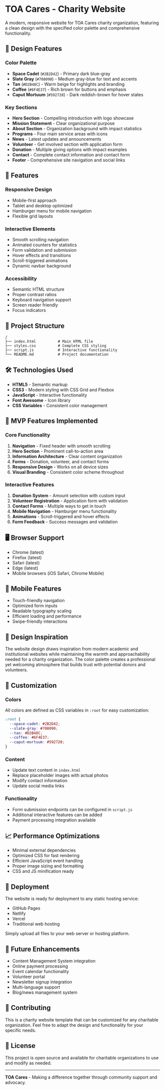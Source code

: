 # TOA Cares - Charity Website

A modern, responsive website for TOA Cares charity organization, featuring a clean design with the specified color palette and comprehensive functionality.

## 🎨 Design Features

### Color Palette
- **Space Cadet** (`#2B2D42`) - Primary dark blue-gray
- **Slate Gray** (`#708090`) - Medium gray-blue for text and accents
- **Tan** (`#D2B48C`) - Warm beige for highlights and branding
- **Coffee** (`#6F4E37`) - Rich brown for buttons and emphasis
- **Caput Mortuum** (`#592720`) - Dark reddish-brown for hover states

### Key Sections
- **Hero Section** - Compelling introduction with logo showcase
- **Mission Statement** - Clear organizational purpose
- **About Section** - Organization background with impact statistics
- **Programs** - Four main service areas with icons
- **News** - Latest updates and announcements
- **Volunteer** - Get involved section with application form
- **Donation** - Multiple giving options with impact examples
- **Contact** - Complete contact information and contact form
- **Footer** - Comprehensive site navigation and social links

## 🚀 Features

### Responsive Design
- Mobile-first approach
- Tablet and desktop optimized
- Hamburger menu for mobile navigation
- Flexible grid layouts

### Interactive Elements
- Smooth scrolling navigation
- Animated counters for statistics
- Form validation and submission
- Hover effects and transitions
- Scroll-triggered animations
- Dynamic navbar background

### Accessibility
- Semantic HTML structure
- Proper contrast ratios
- Keyboard navigation support
- Screen reader friendly
- Focus indicators

## 📁 Project Structure

```
/
├── index.html          # Main HTML file
├── styles.css          # Complete CSS styling
├── script.js           # Interactive functionality
└── README.md           # Project documentation
```

## 🛠️ Technologies Used

- **HTML5** - Semantic markup
- **CSS3** - Modern styling with CSS Grid and Flexbox
- **JavaScript** - Interactive functionality
- **Font Awesome** - Icon library
- **CSS Variables** - Consistent color management

## 🎯 MVP Features Implemented

### Core Functionality
1. **Navigation** - Fixed header with smooth scrolling
2. **Hero Section** - Prominent call-to-action area
3. **Information Architecture** - Clear content organization
4. **Forms** - Donation, volunteer, and contact forms
5. **Responsive Design** - Works on all device sizes
6. **Visual Branding** - Consistent color scheme throughout

### Interactive Features
1. **Donation System** - Amount selection with custom input
2. **Volunteer Registration** - Application form with validation
3. **Contact Forms** - Multiple ways to get in touch
4. **Mobile Navigation** - Hamburger menu functionality
5. **Animations** - Scroll-triggered and hover effects
6. **Form Feedback** - Success messages and validation

## 🖥️ Browser Support

- Chrome (latest)
- Firefox (latest)
- Safari (latest)
- Edge (latest)
- Mobile browsers (iOS Safari, Chrome Mobile)

## 📱 Mobile Features

- Touch-friendly navigation
- Optimized form inputs
- Readable typography scaling
- Efficient loading and performance
- Swipe-friendly interactions

## 🎨 Design Inspiration

The website design draws inspiration from modern academic and institutional websites while maintaining the warmth and approachability needed for a charity organization. The color palette creates a professional yet welcoming atmosphere that builds trust with potential donors and volunteers.

## 🔧 Customization

### Colors
All colors are defined as CSS variables in `:root` for easy customization:
```css
:root {
  --space-cadet: #2B2D42;
  --slate-gray: #708090;
  --tan: #D2B48C;
  --coffee: #6F4E37;
  --caput-mortuum: #592720;
}
```

### Content
- Update text content in `index.html`
- Replace placeholder images with actual photos
- Modify contact information
- Update social media links

### Functionality
- Form submission endpoints can be configured in `script.js`
- Additional interactive features can be added
- Payment processing integration available

## 📈 Performance Optimizations

- Minimal external dependencies
- Optimized CSS for fast rendering
- Efficient JavaScript event handling
- Proper image sizing and formatting
- CSS and JS minification ready

## 🚀 Deployment

The website is ready for deployment to any static hosting service:
- GitHub Pages
- Netlify
- Vercel
- Traditional web hosting

Simply upload all files to your web server or hosting platform.

## 📝 Future Enhancements

- Content Management System integration
- Online payment processing
- Event calendar functionality
- Volunteer portal
- Newsletter signup integration
- Multi-language support
- Blog/news management system

## 🤝 Contributing

This is a charity website template that can be customized for any charitable organization. Feel free to adapt the design and functionality for your specific needs.

## 📄 License

This project is open source and available for charitable organizations to use and modify as needed.

---

**TOA Cares** - Making a difference together through community support and advocacy.